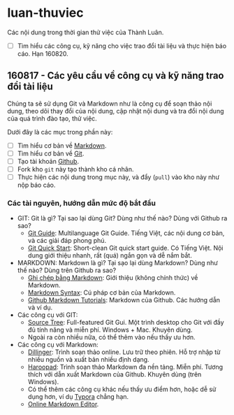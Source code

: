 # luan-thuviec
Các nội dung trong thời gian thử việc của Thành Luân.

- [ ] Tìm hiểu các công cụ, kỹ năng cho việc trao đổi tài liệu và thực hiện báo cáo. Hạn 160820.

## 160817 - Các yêu cầu về công cụ và kỹ năng trao đổi tài liệu

Chúng ta sẽ sử dụng Git và Markdown như là công cụ để soạn thảo nội dung, theo dõi thay đổi của nội dung, cập nhật nội dung và tra đổi nội dung của quá trình đào tạo, thử việc.

Dưới đây là các mục trong phần này:

- [ ] Tìm hiểu cơ bản về [Markdown](https://daringfireball.net/projects/markdown/).
- [ ] Tìm hiểu cơ bản về [Git](http://git-scm.org).
- [ ] Tạo tài khoản [Github](https://github.com).
- [ ] Fork kho `git` này tạo thành kho cá nhân.
- [ ] Thực hiện các nội dung trong mục này, và đẩy (`pull`) vào kho này như nộp báo cáo.

### Các tài nguyên, hướng dẫn mức độ bắt đầu
- GIT: Git là gì? Tại sao lại dùng Git? Dùng như thế nào? Dùng với Github ra sao?
  - [Git Guide](https://backlogtool.com/git-guide/vn/): Multilanguage Git Guide. Tiếng Việt, các nội dung cơ bản, và các giải đáp phong phú.
  - [Git Quick Start](https://rogerdudler.github.io/git-guide/): Short-clean Git quick start guide. Có Tiếng Việt. Nội dung giới thiệu nhanh, rất (quá) ngắn gọn và dễ nắm bắt.
- MARKDOWN: Markdown là gì? Tại sạo lại dùng Markdown? Dùng như thế nào? Dùng trên Github ra sao?
  - [Ghi chép bằng Markdown](http://ngochin.com/2013/01/03/markdown/): Giới thiệu (không chính thức) về Markdown.
  - [Markdown Syntax](https://daringfireball.net/projects/markdown/syntax): Cú pháp cơ bản của Markdown.
  - [Github Markdown Tutorials](https://guides.github.com/features/mastering-markdown/): Markdown của Github. Các hướng dẫn và ví dụ.
- Các công cụ với GIT:
  - [Source Tree](https://www.sourcetreeapp.com/): Full-featured Git Gui. Một trình desktop cho Git với đầy đủ tính năng và miễn phí. Windows + Mac. Khuyên dùng.
  - Ngoài ra còn nhiều nữa, có thể thêm vào nếu thấy ưu hơn.
- Các công cụ với Markdown:
  - [Dillinger](dillinger.io): Trình soạn thảo online. Lưu trữ theo phiên. Hỗ trợ nhập từ nhiều nguồn và xuất bản nhiều định dạng.
  - [Haroopad](http://pad.haroopress.com/): Trình soạn thảo Markdown đa nền tảng. Miễn phí. Tương thích với dẫn xuất Markdown của Github. Khuyên dùng (trên Windows).
  - Có thể thêm các công cụ khác nếu thấy ưu điểm hơn, hoặc dễ sử dụng hơn, ví dụ [Typora](https://www.typora.io/) chẳng hạn.
  - [Online Markdown Editor](https://jbt.github.io/markdown-editor).

